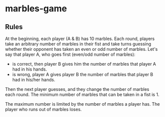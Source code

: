 # marbles-game

## Rules
At the beginning, each player (A & B) has 10 marbles. Each round, players take an arbitrary number of marbles in their fist and take turns guessing whether their opponent has taken an even or odd number of marbles.
Let's say that player A, who goes first (even/odd number of marbles):

* is correct, then player B gives him the number of marbles that player A had in his hands.
* is wrong, player A gives player B the number of marbles that player B had in his/her hands.

Then the next player guesses, and they change the number of marbles each round. The minimum number of marbles that can be taken in a fist is 1. 

The maximum number is limited by the number of marbles a player has. The player who runs out of marbles loses.